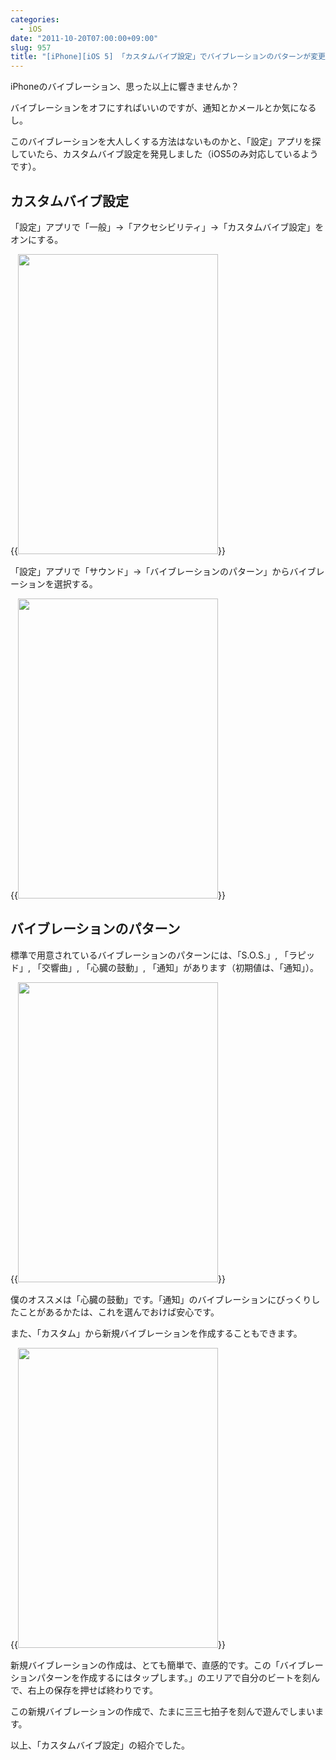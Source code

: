 ```yaml
---
categories:
  - iOS
date: "2011-10-20T07:00:00+09:00"
slug: 957
title: "[iPhone][iOS 5] 「カスタムバイブ設定」でバイブレーションのパターンが変更できます"
---
```


iPhoneのバイブレーション、思った以上に響きませんか？

バイブレーションをオフにすればいいのですが、通知とかメールとか気になるし。

このバイブレーションを大人しくする方法はないものかと、「設定」アプリを探していたら、カスタムバイブ設定を発見しました（iOS5のみ対応しているようです）。

## カスタムバイブ設定

「設定」アプリで「一般」→「アクセシビリティ」→「カスタムバイブ設定」をオンにする。

{{<img alt="" src="/images/2011/10/0957_1.jpg" width="320" height="480">}}

「設定」アプリで「サウンド」→「バイブレーションのパターン」からバイブレーションを選択する。

{{<img alt="" src="/images/2011/10/0957_2.jpg" width="320" height="480">}}

## バイブレーションのパターン

標準で用意されているバイブレーションのパターンには、「S.O.S.」, 「ラピッド」, 「交響曲」, 「心臓の鼓動」, 「通知」があります（初期値は、「通知」）。

{{<img alt="" src="/images/2011/10/0957_3.jpg" width="320" height="480">}}

僕のオススメは「心臓の鼓動」です。「通知」のバイブレーションにびっくりしたことがあるかたは、これを選んでおけば安心です。

また、「カスタム」から新規バイブレーションを作成することもできます。

{{<img alt="" src="/images/2011/10/0957_4.jpg" width="320" height="480">}}

新規バイブレーションの作成は、とても簡単で、直感的です。この「バイブレーションパターンを作成するにはタップします。」のエリアで自分のビートを刻んで、右上の保存を押せば終わりです。

この新規バイブレーションの作成で、たまに三三七拍子を刻んで遊んでしまいます。

以上、「カスタムバイブ設定」の紹介でした。
